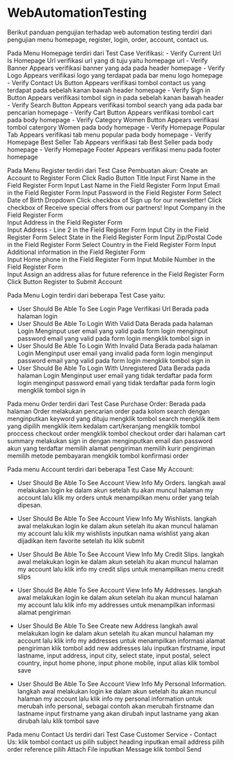 # WebAutomationTesting
Berikut panduan pengujian terhadap web automation testing
terdiri dari pengujian menu homepage, register, login, order, account, contact us.

Pada Menu Homepage terdiri dari Test Case Verifikasi:
    - Verify Current Url Is Homepage Url
        verifikasi url yang di tuju yaitu homepage url
    - Verify Banner Appears
        verifikasi banner yang ada pada header homepage
    - Verify Logo Appears
        verifikasi logo yang terdapat pada bar menu logo homepage
    - Verify Contact Us Button Appears
        verifikasi tombol contact us yang terdapat pada sebelah kanan bawah header homepage
    - Verify Sign in Button Appears
        verifikasi tombol sign in pada sebelah kanan bawah header
    - Verify Search Button Appears
        verifikasi tombol search yang ada pada bar pencarian homepage
    - Verify Cart Button Appears
        verifikasi tombol cart pada body homepage
    - Verify Category Women Button Appears
        verifikasi tombol catergory Women pada body homepage
    - Verify Homepage Popular Tab Appears
        verifikasi tab menu popular pada body homepage
    - Verify Homepage Best Seller Tab Appears
        verifikasi tab Best Seller pada body homepage
    - Verify Homepage Footer Appears
        verifikasi menu pada footer homepage

Pada Menu Register terdiri dari Test Case Pembuatan akun:
    Create an Account to Register Form
    Click Radio Button Title
    Input First Name in the Field Register Form 
    Input Last Name in the Field Register Form 
    Input Email in the Field Register Form
    Input Password in the Field Register Form 
    Select Date of Birth Dropdown
    Click checkbox of Sign up for our newsletter!
    Click checkbox of Receive special offers from our partners!
    Input Company in the Field Register Form  
    Input Address in the Field Register Form  
    Input Address - Line 2 in the Field Register Form
    Input City in the Field Register Form 
    Select State in the Field Register Form
    Input Zip/Postal Code in the Field Register Form 
    Select Country in the Field Register Form
    Input Additional information in the Field Register Form  
    Input Home phone in the Field Register Form
    Input Mobile Number in the Field Register Form    
    Input Assign an address alias for future reference in the Field Register Form
    Click Button Register to Submit Account

Pada Menu Login terdiri dari beberapa Test Case yaitu:
- User Should Be Able To See Login Page
    Verifikasi Url Berada pada halaman login 
- User Should Be Able To Login With Valid Data
    Berada pada halaman Login
    Menginput user email yang valid pada form login
    menginput password email yang valid  pada form login
    mengklik tombol sign in
- User Should Be Able To Login With Invalid Data
    Berada pada halaman Login
    Menginput user email yang invalid pada form login
    menginput password email yang valid  pada form login
    mengklik tombol sign in
- User Should Be Able To Login With Unregistered Data
    Berada pada halaman Login
    Menginput user email yang tidak terdaftar pada form login
    menginput password email yang tidak terdaftar  pada form login
    mengklik tombol sign in

Pada menu Order terdiri dari Test Case Purchase Order:
    Berada pada halaman Order
    melakukan pencarian order pada kolom search dengan menginputkan keyword yang dituju
    mengklik tombol search
    mengklik item yang dipilih
    mengklik item kedalam cart/keranjang
    mengklik tombol proccess checkout order
    mengklik tombol checkout order dari halaman cart summary
    melakukan sign in dengan menginputkan email dan password akun yang terdaftar
    memilih alamat pengiriman
    memilih kurir pengiriman
    memilih metode pembayaran
    mengklik tombol konfirmasi order

Pada menu Account terdiri dari beberapa Test Case My Account:
- User Should Be Able To See Account View Info My Orders.
    langkah awal melakukan login ke dalam akun
    setelah itu akan muncul halaman my account
    lalu klik my orders untuk menampilkan menu order yang telah dipesan.

- User Should Be Able To See Account View Info My Wishlists.
    langkah awal melakukan login ke dalam akun
    setelah itu akan muncul halaman my account
    lalu klik my wishlists
    inputkan nama wishlist yang akan dijadikan item favorite
    setelah itu klik submit 

- User Should Be Able To See Account View Info My Credit Slips.
    langkah awal melakukan login ke dalam akun
    setelah itu akan muncul halaman my account
    lalu klik info my credit slips untuk menampilkan menu credit slips

- User Should Be Able To See Account View Info My Addresses.
    langkah awal melakukan login ke dalam akun
    setelah itu akan muncul halaman my account
    lalu klik info my addresses untuk menampilkan informasi alamat pengiriman

- User Should Be Able To See Create new Address
    langkah awal melakukan login ke dalam akun
    setelah itu akan muncul halaman my account
    lalu klik info my addresses untuk menampilkan informasi alamat pengiriman
    klik tombol add new addresses
    lalu inputkan firstname, 
    input lastname,
    input address,
    input city,
    select state, 
    input postal, 
    select country, 
    input home phone, 
    input phone mobile, 
    input alias
    klik tombol save 

- User Should Be Able To See Account View Info My Personal Information.
    langkah awal melakukan login ke dalam akun
    setelah itu akan muncul halaman my account
    lalu klik info my personal information untuk merubah info personal, sebagai contoh akan merubah firstname dan lastname 
    input firstname yang akan dirubah
    input lastname yang akan dirubah
    lalu klik tombol save

Pada menu Contact Us terdiri dari Test Case Customer Service - Contact Us:
    klik tombol contact us
    pilih subject heading
    inputkan email address
    pilih order reference
    pilih Attach File
    inputkan Message
    klik tombol Send
